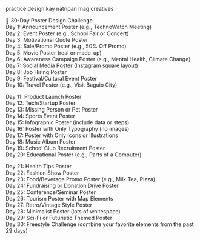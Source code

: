 practice design kay natripan mag creatives

🎨 30-Day Poster Design Challenge<br>
Day 1: Announcement Poster (e.g., TechnoWatch Meeting)<br>
Day 2: Event Poster (e.g., School Fair or Concert)<br>
Day 3: Motivational Quote Poster<br>
Day 4: Sale/Promo Poster (e.g., 50% Off Promo)<br>
Day 5: Movie Poster (real or made-up)<br>
Day 6: Awareness Campaign Poster (e.g., Mental Health, Climate Change)<br>
Day 7: Social Media Poster (Instagram square layout)<br>
Day 8: Job Hiring Poster<br>
Day 9: Festival/Cultural Event Poster<br>
Day 10: Travel Poster (e.g., Visit Baguio City)<br>

Day 11: Product Launch Poster<br>
Day 12: Tech/Startup Poster<br>
Day 13: Missing Person or Pet Poster<br>
Day 14: Sports Event Poster<br>
Day 15: Infographic Poster (include data or steps)<br>
Day 16: Poster with Only Typography (no images)<br>
Day 17: Poster with Only Icons or Illustrations<br>
Day 18: Music Album Poster<br>
Day 19: School Club Recruitment Poster<br>
Day 20: Educational Poster (e.g., Parts of a Computer)<br>

Day 21: Health Tips Poster<br>
Day 22: Fashion Show Poster<br>
Day 23: Food/Beverage Promo Poster (e.g., Milk Tea, Pizza)<br>
Day 24: Fundraising or Donation Drive Poster<br>
Day 25: Conference/Seminar Poster<br>
Day 26: Tourism Poster with Map Elements<br>
Day 27: Retro/Vintage Style Poster<br>
Day 28: Minimalist Poster (lots of whitespace)<br>
Day 29: Sci-Fi or Futuristic Themed Poster<br>
Day 30: Freestyle Challenge (combine your favorite elements from the past 29 days)
